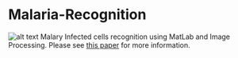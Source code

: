 # Malaria-Recognition
![alt text](https://github.com/mehmetburakeker/Malaria-Recognition/blob/master/malaria.png)
Malary Infected cells recognition using MatLab and Image Processing. Please see [this paper](https://www.researchgate.net/publication/332684116_Malaria_Infection_Detection_with_Image_Processing_Approach) for more information.
